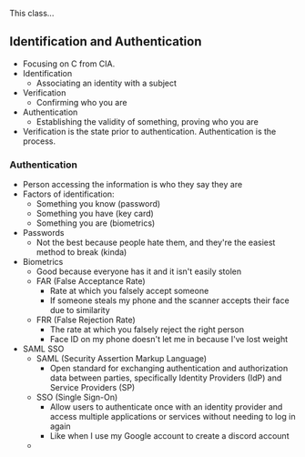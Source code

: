 This class...

## Identification and Authentication
- Focusing on C from CIA.
- Identification
	- Associating an identity with a subject
- Verification
	- Confirming who you are
- Authentication
	- Establishing the validity of something, proving who you are
- Verification is the state prior to authentication. Authentication is the process.

### Authentication
- Person accessing the information is who they say they are
- Factors of identification:
	- Something you know (password)
	- Something you have (key card)
	- Something you are (biometrics)
- Passwords
	- Not the best because people hate them, and they're the easiest method to break (kinda)
- Biometrics
	- Good because everyone has it and it isn't easily stolen
	- FAR (False Acceptance Rate)
		- Rate at which you falsely accept someone
		- If someone steals my phone and the scanner accepts their face due to similarity
	- FRR (False Rejection Rate)
		- The rate at which you falsely reject the right person
		- Face ID on my phone doesn't let me in because I've lost weight
- SAML SSO
	- SAML (Security Assertion Markup Language)
		- Open standard for exchanging authentication and authorization data between parties, specifically Identity Providers (IdP) and Service Providers (SP)
	- SSO (Single Sign-On)
		- Allow users to authenticate once with an identity provider and access multiple applications or services without needing to log in again
		- Like when I use my Google account to create a discord account
	- 